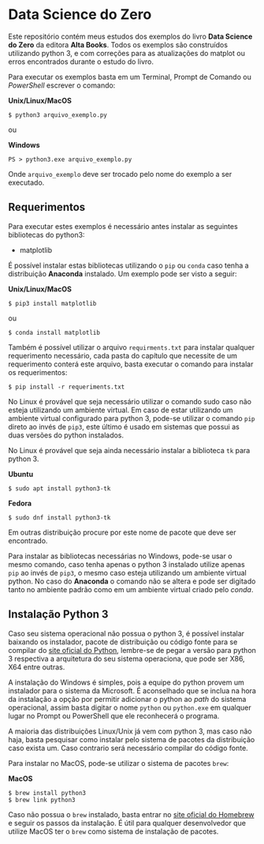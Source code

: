 # Data Science do Zero

Este repositório contém meus estudos dos exemplos do livro **Data Science do Zero** da editora **Alta Books**. Todos os exemplos são construídos utilizando python 3, e com correções para as atualizações do matplot ou erros encontrados durante o estudo do livro.

Para executar os exemplos basta em um Terminal, Prompt de Comando ou _PowerShell_ escrever o comando:

**Unix/Linux/MacOS**
```Shell
$ python3 arquivo_exemplo.py
```

ou

**Windows**
```posh
PS > python3.exe arquivo_exemplo.py
```

Onde `arquivo_exemplo` deve ser trocado pelo nome do exemplo a ser executado.

## Requerimentos

Para executar estes exemplos é necessário antes instalar as seguintes bibliotecas do python3:

- matplotlib

É possível instalar estas bibliotecas utilizando o `pip` ou `conda` caso tenha a distribuição **Anaconda** instalado. Um exemplo pode ser visto a seguir:

**Unix/Linux/MacOS**
```Shell
$ pip3 install matplotlib
```

ou

```Shell
$ conda install matplotlib
```

Também é possível utilizar o arquivo `requirments.txt` para instalar qualquer requerimento necessário, cada pasta do capítulo que necessite de um requerimento conterá este arquivo, basta executar o comando para instalar os requerimentos:

```Shell
$ pip install -r requeriments.txt
```

No Linux é provável que seja necessário utilizar o comando sudo caso não esteja utilizando um ambiente virtual. Em caso de estar utilizando um ambiente virtual configurado para python 3, pode-se utilizar o comando `pip` direto ao invés de `pip3`, este último é usado em sistemas que possui as duas versões do python instalados.

No Linux é provável que seja ainda necessário instalar a biblioteca `tk` para python 3.

**Ubuntu**
```Shell
$ sudo apt install python3-tk
```

**Fedora**
```Shell
$ sudo dnf install python3-tk
```

Em outras distribuição procure por este nome de pacote que deve ser encontrado.

Para instalar as bibliotecas necessárias no Windows, pode-se usar o mesmo comando, caso tenha apenas o python 3 instalado utilize apenas `pip` ao invés de `pip3`, o mesmo caso esteja utilizando um ambiente virtual python. No caso do **Anaconda** o comando não se altera e pode ser digitado tanto no ambiente padrão como em um ambiente virtual criado pelo _conda_.

## Instalação Python 3

Caso seu sistema operacional não possua o python 3, é possível instalar baixando os instalador, pacote de distribuição ou código fonte para se compilar do [site oficial do Python](https://www.python.org), lembre-se de pegar a versão para python 3 respectiva a arquitetura do seu sistema operaciona, que pode ser X86, X64 entre outras.

A instalação do Windows é simples, pois a equipe do python provem um instalador para o sistema da Microsoft. É aconselhado que se inclua na hora da instalação a opção por permitir adicionar o python ao _path_ do sistema operacional, assim basta digitar o nome `python` ou `python.exe` em qualquer lugar no Prompt ou PowerShell que ele reconhecerá o programa.

A maioria das distribuições Linux/Unix já vem com python 3, mas caso não haja, basta pesquisar como instalar pelo sistema de pacotes da distribuição caso exista um. Caso contrario será necessário compilar do código fonte.

Para instalar no MacOS, pode-se utilizar o sistema de pacotes `brew`:

**MacOS**
```Shell
$ brew install python3
$ brew link python3
```

Caso não possua o `brew` instalado, basta entrar no [site oficial do Homebrew](https://brew.sh) e seguir os passos da instalação. É útil para qualquer desenvolvedor que utilize MacOS ter o `brew` como sistema de instalação de pacotes.